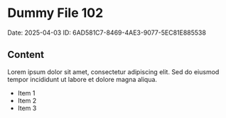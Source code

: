 # Dummy File 102

Date: 2025-04-03
ID: 6AD581C7-8469-4AE3-9077-5EC81E885538

## Content

Lorem ipsum dolor sit amet, consectetur adipiscing elit.
Sed do eiusmod tempor incididunt ut labore et dolore magna aliqua.

* Item 1
* Item 2
* Item 3
